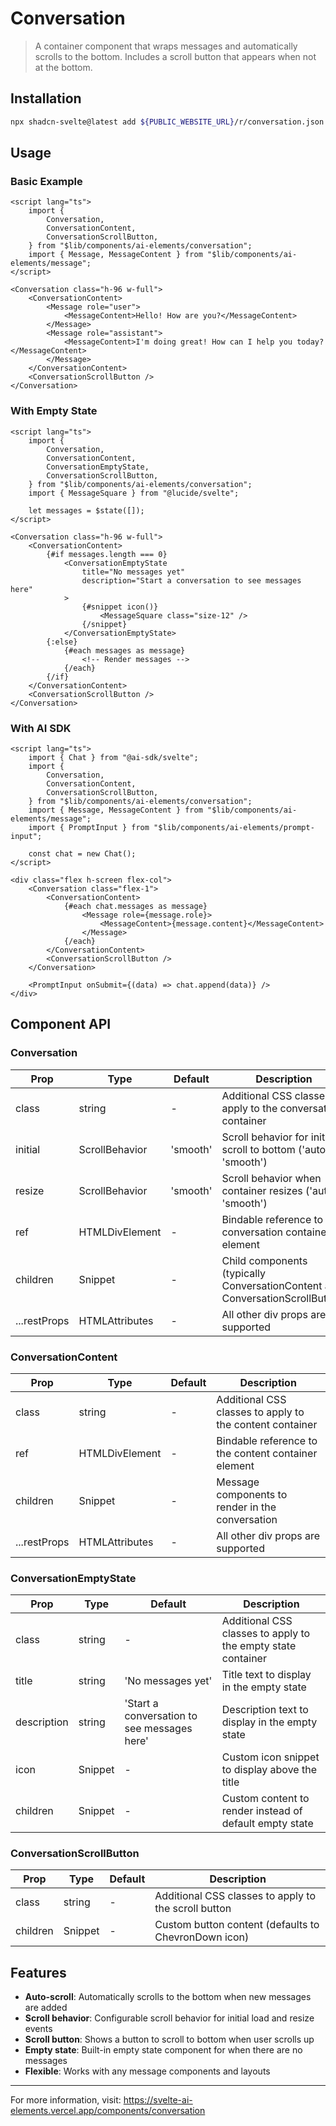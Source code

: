# Conversation

> A container component that wraps messages and automatically scrolls to the bottom. Includes a scroll button that appears when not at the bottom.

## Installation

```bash
npx shadcn-svelte@latest add ${PUBLIC_WEBSITE_URL}/r/conversation.json
```

## Usage

### Basic Example

```svelte
<script lang="ts">
	import {
		Conversation,
		ConversationContent,
		ConversationScrollButton,
	} from "$lib/components/ai-elements/conversation";
	import { Message, MessageContent } from "$lib/components/ai-elements/message";
</script>

<Conversation class="h-96 w-full">
	<ConversationContent>
		<Message role="user">
			<MessageContent>Hello! How are you?</MessageContent>
		</Message>
		<Message role="assistant">
			<MessageContent>I'm doing great! How can I help you today?</MessageContent>
		</Message>
	</ConversationContent>
	<ConversationScrollButton />
</Conversation>
```

### With Empty State

```svelte
<script lang="ts">
	import {
		Conversation,
		ConversationContent,
		ConversationEmptyState,
		ConversationScrollButton,
	} from "$lib/components/ai-elements/conversation";
	import { MessageSquare } from "@lucide/svelte";

	let messages = $state([]);
</script>

<Conversation class="h-96 w-full">
	<ConversationContent>
		{#if messages.length === 0}
			<ConversationEmptyState
				title="No messages yet"
				description="Start a conversation to see messages here"
			>
				{#snippet icon()}
					<MessageSquare class="size-12" />
				{/snippet}
			</ConversationEmptyState>
		{:else}
			{#each messages as message}
				<!-- Render messages -->
			{/each}
		{/if}
	</ConversationContent>
	<ConversationScrollButton />
</Conversation>
```

### With AI SDK

```svelte
<script lang="ts">
	import { Chat } from "@ai-sdk/svelte";
	import {
		Conversation,
		ConversationContent,
		ConversationScrollButton,
	} from "$lib/components/ai-elements/conversation";
	import { Message, MessageContent } from "$lib/components/ai-elements/message";
	import { PromptInput } from "$lib/components/ai-elements/prompt-input";

	const chat = new Chat();
</script>

<div class="flex h-screen flex-col">
	<Conversation class="flex-1">
		<ConversationContent>
			{#each chat.messages as message}
				<Message role={message.role}>
					<MessageContent>{message.content}</MessageContent>
				</Message>
			{/each}
		</ConversationContent>
		<ConversationScrollButton />
	</Conversation>

	<PromptInput onSubmit={(data) => chat.append(data)} />
</div>
```

## Component API

### Conversation

| Prop | Type | Default | Description |
|------|------|---------|-------------|
| class | string | - | Additional CSS classes to apply to the conversation container |
| initial | ScrollBehavior | 'smooth' | Scroll behavior for initial scroll to bottom ('auto' \| 'smooth') |
| resize | ScrollBehavior | 'smooth' | Scroll behavior when container resizes ('auto' \| 'smooth') |
| ref | HTMLDivElement | - | Bindable reference to the conversation container element |
| children | Snippet | - | Child components (typically ConversationContent and ConversationScrollButton) |
| ...restProps | HTMLAttributes<HTMLDivElement> | - | All other div props are supported |

### ConversationContent

| Prop | Type | Default | Description |
|------|------|---------|-------------|
| class | string | - | Additional CSS classes to apply to the content container |
| ref | HTMLDivElement | - | Bindable reference to the content container element |
| children | Snippet | - | Message components to render in the conversation |
| ...restProps | HTMLAttributes<HTMLDivElement> | - | All other div props are supported |

### ConversationEmptyState

| Prop | Type | Default | Description |
|------|------|---------|-------------|
| class | string | - | Additional CSS classes to apply to the empty state container |
| title | string | 'No messages yet' | Title text to display in the empty state |
| description | string | 'Start a conversation to see messages here' | Description text to display in the empty state |
| icon | Snippet | - | Custom icon snippet to display above the title |
| children | Snippet | - | Custom content to render instead of default empty state |

### ConversationScrollButton

| Prop | Type | Default | Description |
|------|------|---------|-------------|
| class | string | - | Additional CSS classes to apply to the scroll button |
| children | Snippet | - | Custom button content (defaults to ChevronDown icon) |

## Features

- **Auto-scroll**: Automatically scrolls to the bottom when new messages are added
- **Scroll behavior**: Configurable scroll behavior for initial load and resize events
- **Scroll button**: Shows a button to scroll to bottom when user scrolls up
- **Empty state**: Built-in empty state component for when there are no messages
- **Flexible**: Works with any message components and layouts

---

For more information, visit: https://svelte-ai-elements.vercel.app/components/conversation

